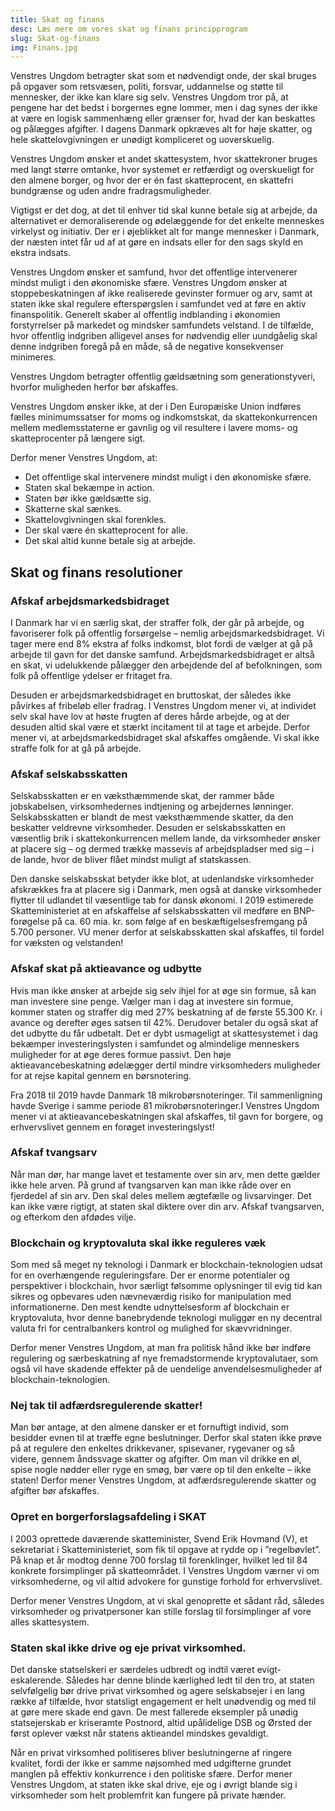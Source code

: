 ```yaml
---
title: Skat og finans
desc: Læs mere om vores skat og finans principprogram
slug: Skat-og-finans
img: Finans.jpg
---
```


Venstres Ungdom betragter skat som et nødvendigt onde, der skal bruges på opgaver som retsvæsen, politi, forsvar, uddannelse og støtte til mennesker, der ikke kan klare sig selv. Venstres Ungdom tror på, at pengene har det bedst i borgernes egne lommer, men i dag synes der ikke at være en logisk sammenhæng eller grænser for, hvad der kan beskattes og pålægges afgifter. I dagens Danmark opkræves alt for høje skatter, og hele skattelovgivningen er unødigt kompliceret og uoverskuelig.

Venstres Ungdom ønsker et andet skattesystem, hvor skattekroner bruges med langt større omtanke, hvor systemet er retfærdigt og overskueligt for den almene borger, og hvor der er én fast skatteprocent, en skattefri bundgrænse og uden andre fradragsmuligheder.

Vigtigst er det dog, at det til enhver tid skal kunne betale sig at arbejde, da alternativet er demoraliserende og ødelæggende for det enkelte menneskes virkelyst og initiativ. Der er i øjeblikket alt for mange mennesker i Danmark, der næsten intet får ud af at gøre en indsats eller for den sags skyld en ekstra indsats.

Venstres Ungdom ønsker et samfund, hvor det offentlige intervenerer mindst muligt i den økonomiske sfære. Venstres Ungdom ønsker at stoppebeskatningen af ikke realiserede gevinster formuer og arv, samt at staten ikke skal regulere efterspørgslen i samfundet ved at føre en aktiv finanspolitik. Generelt skaber al offentlig indblanding i økonomien forstyrrelser på markedet og mindsker samfundets velstand. I de tilfælde, hvor offentlig indgriben alligevel anses for nødvendig eller uundgåelig skal denne indgriben foregå på en måde, så de negative konsekvenser minimeres.

Venstres Ungdom betragter offentlig gældsætning som generationstyveri, hvorfor muligheden herfor bør afskaffes.

Venstres Ungdom ønsker ikke, at der i Den Europæiske Union indføres fælles minimumssatser for moms og indkomstskat, da skattekonkurrencen mellem medlemsstaterne er gavnlig og vil resultere i lavere moms- og skatteprocenter på længere sigt.

Derfor mener Venstres Ungdom, at:

- Det offentlige skal intervenere mindst muligt i den økonomiske sfære. 
- Staten skal bekæmpe in action.
- Staten bør ikke gældsætte sig.
- Skatterne skal sænkes.
- Skattelovgivningen skal forenkles.
- Der skal være én skatteprocent for alle. 
- Det skal altid kunne betale sig at arbejde. 

## Skat og finans resolutioner

### Afskaf arbejdsmarkedsbidraget

I Danmark har vi en særlig skat, der straffer folk, der går på arbejde, og favoriserer folk på offentlig forsørgelse – nemlig arbejdsmarkedsbidraget. Vi tager mere end 8% ekstra af folks indkomst, blot fordi de vælger at gå på arbejde til gavn for det danske samfund. Arbejdsmarkedsbidraget er altså en skat, vi udelukkende pålægger den arbejdende del af befolkningen, som folk på offentlige ydelser er fritaget fra. 

Desuden er arbejdsmarkedsbidraget en bruttoskat, der således ikke påvirkes af fribeløb eller fradrag. I Venstres Ungdom mener vi, at individet selv skal have lov at høste frugten af deres hårde arbejde, og at der desuden altid skal være et stærkt incitament til at tage et arbejde. Derfor mener vi, at arbejdsmarkedsbidraget skal afskaffes omgående. Vi skal ikke straffe folk for at gå på arbejde.

### Afskaf selskabsskatten

Selskabsskatten er en væksthæmmende skat, der rammer både jobskabelsen, virksomhedernes indtjening og arbejdernes lønninger. Selskabsskatten er blandt de mest væksthæmmende skatter, da den beskatter veldrevne virksomheder. Desuden er selskabsskatten en væsentlig brik i skattekonkurrencen mellem lande, da virksomheder ønsker at placere sig – og dermed trække massevis af arbejdspladser med sig – i de lande, hvor de bliver flået mindst muligt af statskassen. 

Den danske selskabsskat betyder ikke blot, at udenlandske virksomheder afskrækkes fra at placere sig i Danmark, men også at danske virksomheder flytter til udlandet til væsentlige tab for dansk økonomi. I 2019 estimerede Skatteministeriet at en afskaffelse af selskabsskatten vil medføre en BNP-forøgelse på ca. 60 mia. kr. som følge af en beskæftigelsesfremgang på 5.700 personer. VU mener derfor at selskabsskatten skal afskaffes, til fordel for væksten og velstanden!

### Afskaf skat på aktieavance og udbytte

Hvis man ikke ønsker at arbejde sig selv ihjel for at øge sin formue, så kan man investere sine penge. Vælger man i dag at investere sin formue, kommer staten og straffer dig med 27% beskatning af de første 55.300 Kr. i avance og derefter øges satsen til 42%. Derudover betaler du også skat af det udbytte du får udbetalt. Det er dybt usmageligt at skattesystemet i dag bekæmper investeringslysten i samfundet og almindelige menneskers muligheder for at øge deres formue passivt. Den høje aktieavancebeskatning ødelægger dertil mindre virksomheders muligheder for at rejse kapital gennem en børsnotering. 

Fra 2018 til 2019 havde Danmark 18 mikrobørsnoteringer. Til sammenligning havde Sverige i samme periode 81 mikrobørsnoteringer.I Venstres Ungdom mener vi at aktieavancebeskatningen skal afskaffes, til gavn for borgere, og erhvervslivet gennem en forøget investeringslyst!

### Afskaf tvangsarv

Når man dør, har mange lavet et testamente over sin arv, men dette gælder ikke hele arven. På grund af tvangsarven kan man ikke råde over en fjerdedel af sin arv. Den skal deles mellem ægtefælle og livsarvinger. Det kan ikke være rigtigt, at staten skal diktere over din arv. Afskaf tvangsarven, og efterkom den afdødes vilje.

### Blockchain og kryptovaluta skal ikke reguleres væk

Som med så meget ny teknologi i Danmark er blockchain-teknologien udsat for en overhængende reguleringsfare. Der er enorme potentialer og perspektiver i blockchain, hvor særligt følsomme oplysninger til evig tid kan sikres og opbevares uden nævneværdig risiko for manipulation med informationerne. Den mest kendte udnyttelsesform af blockchain er kryptovaluta, hvor denne banebrydende teknologi muliggør en ny decentral valuta fri for centralbankers kontrol og mulighed for skævvridninger.

Derfor mener Venstres Ungdom, at man fra politisk hånd ikke bør indføre regulering og særbeskatning af nye fremadstormende kryptovalutaer, som også vil have skadende effekter på de uendelige anvendelsesmuligheder af blockchain-teknologien.

### Nej tak til adfærdsregulerende skatter!

Man bør antage, at den almene dansker er et fornuftigt individ, som besidder evnen til at træffe egne beslutninger. Derfor skal staten ikke prøve på at regulere den enkeltes drikkevaner, spisevaner, rygevaner og så videre, gennem åndssvage skatter og afgifter. Om man vil drikke en øl, spise nogle nødder eller ryge en smøg, bør være op til den enkelte – ikke staten! Derfor mener Venstres Ungdom, at adfærdsregulerende skatter og afgifter bør afskaffes.

### Opret en borgerforslagsafdeling i SKAT

I 2003 oprettede daværende skatteminister, Svend Erik Hovmand (V), et sekretariat i Skatteministeriet, som fik til opgave at rydde op i ”regelbøvlet”. På knap et år modtog denne 700 forslag til forenklinger, hvilket led til 84 konkrete forsimplinger på skatteområdet. I Venstres Ungdom værner vi om virksomhederne, og vil altid advokere for gunstige forhold for erhvervslivet. 

Derfor mener Venstres Ungdom, at vi skal genoprette et sådant råd, således virksomheder og privatpersoner kan stille forslag til forsimplinger af vore alles skattesystem.

### Staten skal ikke drive og eje privat virksomhed.

Det danske statselskeri er særdeles udbredt og indtil været evigt-eskalerende. Således har denne blinde kærlighed ledt til den tro, at staten selvfølgelig bør drive privat virksomhed og agere selskabsejer i en lang række af tilfælde, hvor statsligt engagement er helt unødvendig og med til at gøre mere skade end gavn. De mest fallerede eksempler på unødig statsejerskab er kriseramte Postnord, altid upålidelige DSB og Ørsted der først oplever vækst når statens aktieandel mindskes gevaldigt. 

Når en privat virksomhed politiseres bliver beslutningerne af ringere kvalitet, fordi der ikke er samme nøjsomhed med udgifterne grundet manglen på effektiv konkurrence i den politiske sfære. Derfor mener Venstres Ungdom, at staten ikke skal drive, eje og i øvrigt blande sig i virksomheder som helt problemfrit kan fungere på private hænder.
